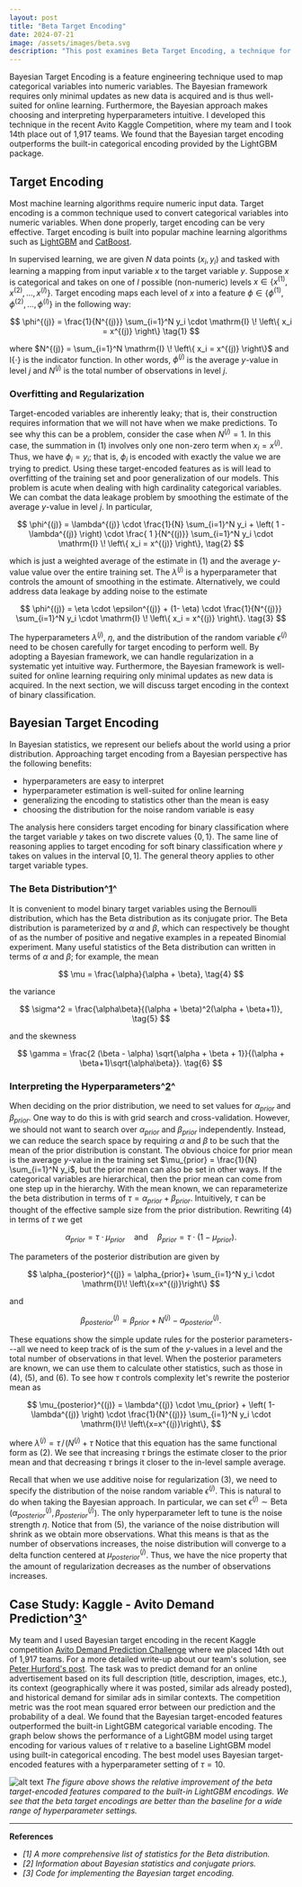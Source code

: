 ```yaml
---
layout: post
title: "Beta Target Encoding"
date: 2024-07-21
image: /assets/images/beta.svg
description: "This post examines Beta Target Encoding, a technique for converting categorical variables to numeric features for binary classification tasks."
---
```


Bayesian Target Encoding is a feature engineering technique used to map categorical variables into numeric variables. The Bayesian framework requires only minimal updates as new data is acquired and is thus well-suited for online learning. Furthermore, the Bayesian approach makes choosing and interpreting hyperparameters intuitive. I developed this technique in the recent Avito Kaggle Competition, where my team and I took 14th place out of 1,917 teams. We found that the Bayesian target encoding outperforms the built-in categorical encoding provided by the LightGBM package.

## Target Encoding

Most machine learning algorithms require numeric input data. Target encoding is a common technique used to convert categorical variables into numeric variables. When done properly, target encoding can be very effective. Target encoding is built into popular machine learning algorithms such as [LightGBM](http://lightgbm.readthedocs.io/en/latest/Features.html#optimal-split-for-categorical-features) and [CatBoost](https://tech.yandex.com/catboost/doc/dg/concepts/algorithm-main-stages_cat-to-numberic-docpage/).

In supervised learning, we are given $N$ data points $(x_i, y_i)$ and tasked with learning a mapping from input variable $x$ to the target variable $y$. Suppose $x$ is categorical and takes on one of $l$ possible (non-numeric) levels $x\in \left\{ x^{(1)}, x^{(2)}, \dots, x^{(l)} \right\}$. Target encoding maps each level of $x$ into a feature $\phi\in \left\{ \phi^{(1)}, \phi^{(2)}, \dots, \phi^{(l)} \right\}$ in the following way:

$$ \phi^{(j)} = \frac{1}{N^{(j)}} \sum_{i=1}^N y_i \cdot \mathrm{I} \! \left\{ x_i = x^{(j)} \right\} \tag{1} $$

where $N^{(j)} = \sum_{i=1}^N \mathrm{I} \! \left\{ x_i = x^{(j)} \right\}$ and $\mathrm{I}\{\cdot\}$ is the indicator function. In other words, $\phi^{(j)}$ is the average $y$-value in level $j$ and $N^{(j)}$ is the total number of observations in level $j$.

### Overfitting and Regularization

Target-encoded variables are inherently leaky; that is, their construction requires information that we will not have when we make predictions. To see why this can be a problem, consider the case when $N^{(j)} = 1$. In this case, the summation in $(1)$ involves only one non-zero term when $x_i = x^{(j)}$. Thus, we have $\phi_i = y_i$; that is, $\phi_i$ is encoded with exactly the value we are trying to predict. Using these target-encoded features as is will lead to overfitting of the training set and poor generalization of our models. This problem is acute when dealing with high cardinality categorical variables. We can combat the data leakage problem by smoothing the estimate of the average $y$-value in level $j$. In particular,

$$ \phi^{(j)} = \lambda^{(j)} \cdot \frac{1}{N} \sum_{i=1}^N y_i + \left( 1 - \lambda^{(j)} \right) \cdot \frac{ 1 }{N^{(j)}} \sum_{i=1}^N y_i \cdot \mathrm{I} \! \left\{ x_i = x^{(j)} \right\}, \tag{2} $$

which is just a weighted average of the estimate in $(1)$ and the average $y$-value value over the entire training set. The $\lambda^{(j)}$ is a hyperparameter that controls the amount of smoothing in the estimate. Alternatively, we could address data leakage by adding noise to the estimate

$$ \phi^{(j)} = \eta \cdot \epsilon^{(j)} + (1- \eta) \cdot \frac{1}{N^{(j)}} \sum_{i=1}^N y_i \cdot \mathrm{I} \! \left\{ x_i = x^{(j)} \right\}. \tag{3} $$

The hyperparameters $\lambda^{(j)}$, $\eta$, and the distribution of the random variable $\epsilon^{(j)}$ need to be chosen carefully for target encoding to perform well. By adopting a Bayesian framework, we can handle regularization in a systematic yet intuitive way. Furthermore, the Bayesian framework is well-suited for online learning requiring only minimal updates as new data is acquired. In the next section, we will discuss target encoding in the context of binary classification.

## Bayesian Target Encoding

In Bayesian statistics, we represent our beliefs about the world using a prior distribution. Approaching target encoding from a Bayesian perspective has the following benefits:

- hyperparameters are easy to interpret
- hyperparameter estimation is well-suited for online learning
- generalizing the encoding to statistics other than the mean is easy
- choosing the distribution for the noise random variable is easy

The analysis here considers target encoding for binary classification where the target variable $y$ takes on two discrete values $\{0,1\}$. The same line of reasoning applies to target encoding for soft binary classification where $y$ takes on values in the interval $[0, 1]$. The general theory applies to other target variable types.

### The Beta Distribution^[1](https://en.wikipedia.org/wiki/Beta_distribution)^

It is convenient to model binary target variables using the Bernoulli distribution, which has the Beta distribution as its conjugate prior. The Beta distribution is parameterized by $\alpha$ and $\beta$, which can respectively be thought of as the number of positive and negative examples in a repeated Binomial experiment. Many useful statistics of the Beta distribution can written in terms of $\alpha$ and $\beta$; for example, the mean

$$ \mu = \frac{\alpha}{\alpha + \beta}, \tag{4} $$

the variance

$$ \sigma^2 = \frac{\alpha\beta}{(\alpha + \beta)^2(\alpha + \beta+1)}, \tag{5} $$

and the skewness

$$ \gamma = \frac{2 (\beta - \alpha) \sqrt{\alpha + \beta + 1}}{(\alpha + \beta+1)\sqrt{\alpha\beta}}. \tag{6} $$

### Interpreting the Hyperparameters^[2](https://people.eecs.berkeley.edu/~jordan/courses/260-spring10/other-readings/chapter9.pdf)^

When deciding on the prior distribution, we need to set values for $\alpha_{prior}$ and $\beta_{prior}$. One way to do this is with grid search and cross-validation. However, we should not want to search over $\alpha_{prior}$ and $\beta_{prior}$ independently. Instead, we can reduce the search space by requiring $\alpha$ and $\beta$ to be such that the mean of the prior distribution is constant. The obvious choice for prior mean is the average $y$-value in the training set $\mu_{prior} = \frac{1}{N} \sum_{i=1}^N y_i$, but the prior mean can also be set in other ways. If the categorical variables are hierarchical, then the prior mean can come from one step up in the hierarchy. With the mean known, we can reparameterize the beta distribution in terms of $\tau = \alpha_{prior} + \beta_{prior}$. Intuitively, $\tau$ can be thought of the effective sample size from the prior distribution. Rewriting $(4)$ in terms of $\tau$ we get

$$ \alpha_{prior} = \tau \cdot \mu_{prior} \quad\text{and}\quad \beta_{prior} = \tau \cdot(1 - \mu_{prior}). $$

The parameters of the posterior distribution are given by

$$ \alpha_{posterior}^{(j)} = \alpha_{prior}+ \sum_{i=1}^N y_i \cdot \mathrm{I}\! \left\{x=x^{(j)}\right\} $$

and

$$ \beta_{posterior}^{(j)} = \beta_{prior} + N^{(j)} - \alpha_{posterior}^{(j)}. $$

These equations show the simple update rules for the posterior parameters---all we need to keep track of is the sum of the $y$-values in a level and the total number of observations in that level. When the posterior parameters are known, we can use them to calculate other statistics, such as those in $(4)$, $(5)$, and $(6)$. To see how $\tau$ controls complexity let's rewrite the posterior mean as

$$ \mu_{posterior}^{(j)} = \lambda^{(j)} \cdot \mu_{prior} + \left( 1-\lambda^{(j)} \right) \cdot \frac{1}{N^{(j)}} \sum_{i=1}^N y_i \cdot \mathrm{I}\! \left\{x=x^{(j)}\right\}, $$

where $\lambda^{(j)} = \tau \,\big/\!\left( N^{(j)}+\tau \right.$ Notice that this equation has the same functional form as $(2)$. We see that increasing $\tau$ brings the estimate closer to the prior mean and that decreasing $\tau$ brings it closer to the in-level sample average.

Recall that when we use additive noise for regularization $(3)$, we need to specify the distribution of the noise random variable $\epsilon^{(j)}$. This is natural to do when taking the Bayesian approach. In particular, we can set $\epsilon^{(j)} \sim \mathrm{Beta}\!\left(\alpha_{posterior}^{(j)}, \beta_{posterior}^{(j)} \right)$. The only hyperparameter left to tune is the noise strength $\eta$. Notice that from $(5)$, the variance of the noise distribution will shrink as we obtain more observations. What this means is that as the number of observations increases, the noise distribution will converge to a delta function centered at $\mu_{posterior}^{(j)}$. Thus, we have the nice property that the amount of regularization decreases as the number of observations increases.

## Case Study: Kaggle - Avito Demand Prediction^[3](https://www.kaggle.com/mmotoki/avito-target-encoding)^

My team and I used Bayesian target encoding in the recent Kaggle competition [Avito Demand Prediction Challenge](https://www.kaggle.com/c/avito-demand-prediction) where we placed 14th out of 1,917 teams. For a more detailed write-up about our team's solution, see [Peter Hurford's post](https://www.kaggle.com/c/avito-demand-prediction/discussion/60059). The task was to predict demand for an online advertisement based on its full description (title, description, images, etc.), its context (geographically where it was posted, similar ads already posted), and historical demand for similar ads in similar contexts. The competition metric was the root mean squared error between our prediction and the probability of a deal. We found that the Bayesian target-encoded features outperformed the built-in LightGBM categorical variable encoding. The graph below shows the performance of a LightGBM model using target encoding for various values of $\tau$ relative to a baseline LightGBM model using built-in categorical encoding. The best model uses Bayesian target-encoded features with a hyperparameter setting of $\tau=10$.

![alt text](/assets/images/bayesian-mean-target-encoding.svg "LightGBM with target encoding compared to built-in categorical variable encoding.")
*The figure above shows the relative improvement of the beta target-encoded features compared to the built-in LightGBM encodings. We see that the beta target encodings are better than the baseline for a wide range of hyperparameter settings.*

---

**References**

- *[1] A more comprehensive list of statistics for the Beta distribution.*
- *[2] Information about Bayesian statistics and conjugate priors.*
- *[3] Code for implementing the Bayesian target encoding.* 